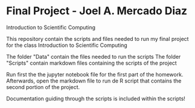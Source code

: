 # Final Project - Joel A. Mercado Diaz
Introduction to Scientific Computing

This repository contain the scripts and files needed to run my final project for the class Introduction to Scientific Computing

The folder "Data" contain the files needed to run the scripts
The folder "Scripts" contain markdown files containing the scripts of the project

Run first the the jupyter notebook file for the first part of the homework. Afterwards, open the markdown file to run de R script that contains the second portion of the project.

Documentation guiding through the scripts is included within the scripts!
